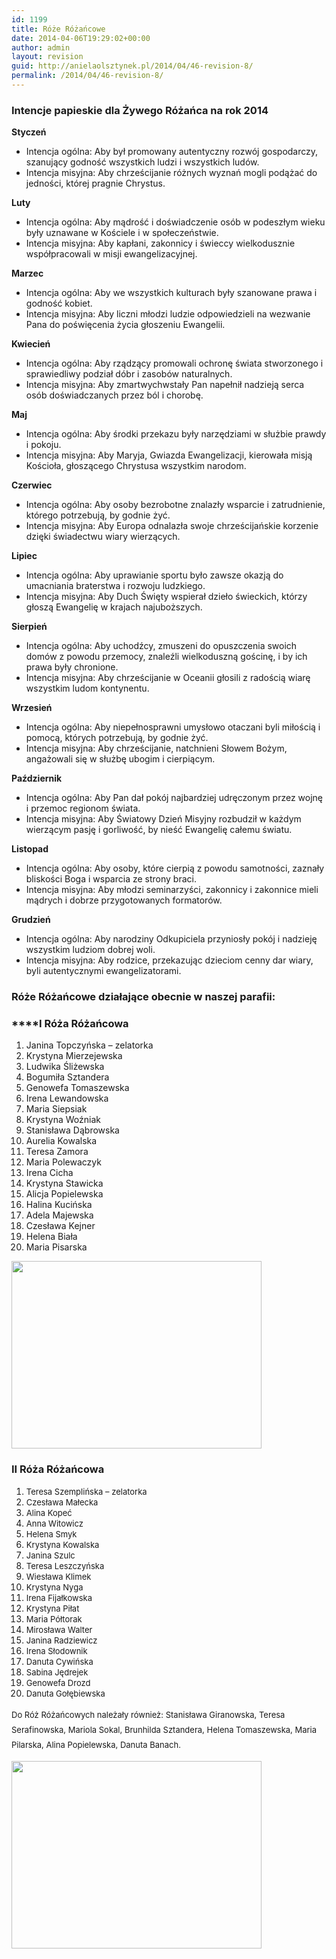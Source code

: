 ```yaml
---
id: 1199
title: Róże Różańcowe
date: 2014-04-06T19:29:02+00:00
author: admin
layout: revision
guid: http://anielaolsztynek.pl/2014/04/46-revision-8/
permalink: /2014/04/46-revision-8/
---
```

### **Intencje papieskie dla Żywego Różańca na rok 2014**

**Styczeń**

  * Intencja ogólna: Aby był promowany autentyczny rozwój gospodarczy, szanujący godność wszystkich ludzi i wszystkich ludów.
  * Intencja misyjna: Aby chrześcijanie różnych wyznań mogli podążać do jedności, której pragnie Chrystus.

**Luty**

  * Intencja ogólna: Aby mądrość i doświadczenie osób w podeszłym wieku były uznawane w Kościele i w społeczeństwie.
  * Intencja misyjna: Aby kapłani, zakonnicy i świeccy wielkodusznie współpracowali w misji ewangelizacyjnej.

**Marzec**

  * Intencja ogólna: Aby we wszystkich kulturach były szanowane prawa i godność kobiet.
  * Intencja misyjna: Aby liczni młodzi ludzie odpowiedzieli na wezwanie Pana do poświęcenia życia głoszeniu Ewangelii.

**Kwiecień**

  * Intencja ogólna: Aby rządzący promowali ochronę świata stworzonego i sprawiedliwy podział dóbr i zasobów naturalnych.
  * Intencja misyjna: Aby zmartwychwstały Pan napełnił nadzieją serca osób doświadczanych przez ból i chorobę.

**Maj**

  * Intencja ogólna: Aby środki przekazu były narzędziami w służbie prawdy i pokoju.
  * Intencja misyjna: Aby Maryja, Gwiazda Ewangelizacji, kierowała misją Kościoła, głoszącego Chrystusa wszystkim narodom.

**Czerwiec**

  * Intencja ogólna: Aby osoby bezrobotne znalazły wsparcie i zatrudnienie, którego potrzebują, by godnie żyć.
  * Intencja misyjna: Aby Europa odnalazła swoje chrześcijańskie korzenie dzięki świadectwu wiary wierzących.

**Lipiec**

  * Intencja ogólna: Aby uprawianie sportu było zawsze okazją do umacniania braterstwa i rozwoju ludzkiego.
  * Intencja misyjna: Aby Duch Święty wspierał dzieło świeckich, którzy głoszą Ewangelię w krajach najuboższych.

**Sierpień**

  * Intencja ogólna: Aby uchodźcy, zmuszeni do opuszczenia swoich domów z powodu przemocy, znaleźli wielkoduszną gościnę, i by ich prawa były chronione.
  * Intencja misyjna: Aby chrześcijanie w Oceanii głosili z radością wiarę wszystkim ludom kontynentu.

**Wrzesień**

  * Intencja ogólna: Aby niepełnosprawni umysłowo otaczani byli miłością i pomocą, których potrzebują, by godnie żyć.
  * Intencja misyjna: Aby chrześcijanie, natchnieni Słowem Bożym, angażowali się w służbę ubogim i cierpiącym.

**Październik**

  * Intencja ogólna: Aby Pan dał pokój najbardziej udręczonym przez wojnę i przemoc regionom świata.
  * Intencja misyjna: Aby Światowy Dzień Misyjny rozbudził w każdym wierzącym pasję i gorliwość, by nieść Ewangelię całemu światu.

**Listopad**

  * Intencja ogólna: Aby osoby, które cierpią z powodu samotności, zaznały bliskości Boga i wsparcia ze strony braci.
  * Intencja misyjna: Aby młodzi seminarzyści, zakonnicy i zakonnice mieli mądrych i dobrze przygotowanych formatorów.

**Grudzień**

  * Intencja ogólna: Aby narodziny Odkupiciela przyniosły pokój i nadzieję wszystkim ludziom dobrej woli.
  * Intencja misyjna: Aby rodzice, przekazując dzieciom cenny dar wiary, byli autentycznymi ewangelizatorami.

### **Róże Różańcowe działające obecnie w naszej parafii:**

###  ****I Róża Różańcowa

  1. Janina Topczyńska &#8211; zelatorka
  2. Krystyna Mierzejewska
  3. Ludwika Śliżewska
  4. Bogumiła Sztandera
  5. Genowefa Tomaszewska
  6. Irena Lewandowska
  7. Maria Siepsiak
  8. Krystyna Woźniak
  9. Stanisława Dąbrowska
 10. Aurelia Kowalska
 11. Teresa Zamora
 12. Maria Polewaczyk
 13. Irena Cicha
 14. Krystyna Stawicka
 15. Alicja Popielewska
 16. Halina Kucińska
 17. Adela Majewska
 18. Czesława Kejner
 19. Helena Biała
 20. Maria Pisarska

[<img class="aligncenter size-full wp-image-49" title="1roza" src="http://anielaolsztynek.pl/wp-content/uploads/2010/12/1roza.jpg" alt="" width="400" height="300" srcset="http://anielaolsztynek.pl/wp-content/uploads/2010/12/1roza.jpg 400w, http://anielaolsztynek.pl/wp-content/uploads/2010/12/1roza-300x225.jpg 300w" sizes="(max-width: 400px) 100vw, 400px" />](http://anielaolsztynek.pl/wp-content/uploads/2010/12/1roza.jpg)

### II Róża Różańcowa

  1. <span style="font-size: small;">Teresa Szemplińska &#8211; zelatorka</span>
  2. <span style="font-size: small;">Czesława Małecka</span>
  3. <span style="font-size: small;">Alina Kopeć</span>
  4. <span style="font-size: small;">Anna Witowicz</span>
  5. <span style="font-size: small;">Helena Smyk</span>
  6. <span style="font-size: small;">Krystyna Kowalska</span>
  7. <span style="font-size: small;">Janina Szulc</span>
  8. <span style="font-size: small;">Teresa Leszczyńska</span>
  9. <span style="font-size: small;">Wiesława Klimek</span>
 10. <span style="font-size: small;">Krystyna Nyga</span>
 11. <span style="font-size: small;">Irena Fijałkowska</span>
 12. <span style="font-size: small;">Krystyna Piłat</span>
 13. <span style="font-size: small;">Maria Półtorak</span>
 14. <span style="font-size: small;">Mirosława Walter</span>
 15. <span style="font-size: small;">Janina Radziewicz</span>
 16. <span style="font-size: small;">Irena Słodownik</span>
 17. <span style="font-size: small;">Danuta Cywińska</span>
 18. <span style="font-size: small;">Sabina Jędrejek</span>
 19. <span style="font-size: small;">Genowefa Drozd</span>
 20. <span style="font-size: small;">Danuta Gołębiewska</span>

<span style="font-size: small;"><span style="line-height: 24px;">Do Róż Różańcowych należały również: Stanisława Giranowska, Teresa Serafinowska, Mariola Sokal, Brunhilda Sztandera, Helena Tomaszewska, Maria Pilarska, Alina Popielewska, Danuta Banach.</span></span>

[<img class="aligncenter size-full wp-image-51" title="2roza" src="http://anielaolsztynek.pl/wp-content/uploads/2010/12/2roza.jpg" alt="" width="400" height="300" srcset="http://anielaolsztynek.pl/wp-content/uploads/2010/12/2roza.jpg 400w, http://anielaolsztynek.pl/wp-content/uploads/2010/12/2roza-300x225.jpg 300w" sizes="(max-width: 400px) 100vw, 400px" />](http://anielaolsztynek.pl/wp-content/uploads/2010/12/2roza.jpg)
